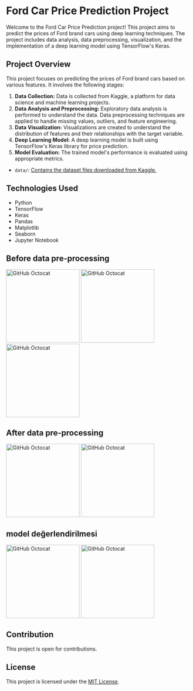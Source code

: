 # Ford Car Price Prediction Project



Welcome to the Ford Car Price Prediction project! This project aims to predict the prices of Ford brand cars using deep learning techniques. The project includes data analysis, data preprocessing, visualization, and the implementation of a deep learning model using TensorFlow's Keras.

## Project Overview

This project focuses on predicting the prices of Ford brand cars based on various features. It involves the following stages:

1. **Data Collection:** Data is collected from Kaggle, a platform for data science and machine learning projects.
2. **Data Analysis and Preprocessing:** Exploratory data analysis is performed to understand the data. Data preprocessing techniques are applied to handle missing values, outliers, and feature engineering.
3. **Data Visualization:** Visualizations are created to understand the distribution of features and their relationships with the target variable.
4. **Deep Learning Model:** A deep learning model is built using TensorFlow's Keras library for price prediction.
5. **Model Evaluation:** The trained model's performance is evaluated using appropriate metrics.


- `data/`: [Contains the dataset files downloaded from Kaggle.](https://www.kaggle.com/code/loicrouillermonay/100k-uk-used-car-price-prediction-model-0-95/input)


## Technologies Used

- Python
- TensorFlow
- Keras
- Pandas
- Matplotlib
- Seaborn
- Jupyter Notebook

## Before data pre-processing

<img src="https://github.githubassets.com/images/modules/logos_page/GitHub-Mark.png" width="200" height="200" alt="GitHub Octocat">
<img src="https://github.githubassets.com/images/modules/logos_page/GitHub-Mark.png" width="200" height="200" alt="GitHub Octocat">
<img src="https://github.githubassets.com/images/modules/logos_page/GitHub-Mark.png" width="200" height="200" alt="GitHub Octocat">

## After data pre-processing

<img src="https://github.githubassets.com/images/modules/logos_page/GitHub-Mark.png" width="200" height="200" alt="GitHub Octocat">
<img src="https://github.githubassets.com/images/modules/logos_page/GitHub-Mark.png" width="200" height="200" alt="GitHub Octocat">


## model değerlendirilmesi

<img src="https://github.githubassets.com/images/modules/logos_page/GitHub-Mark.png" width="200" height="200" alt="GitHub Octocat">
<img src="https://github.githubassets.com/images/modules/logos_page/GitHub-Mark.png" width="200" height="200" alt="GitHub Octocat">


## Contribution

This project is open for contributions.

## License

This project is licensed under the [MIT License](LICENSE).
